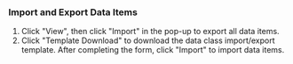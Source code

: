 ### Import and Export Data Items
1. Click "View", then click "Import" in the pop-up to export all data items.
2. Click "Template Download" to download the data class import/export template. After completing the form, click "Import" to import data items.

